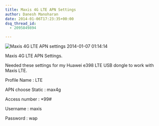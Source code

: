 ```yaml
---
title: Maxis 4G LTE APN Settings
author: Danesh Manoharan
date: 2014-01-06T17:23:35+00:00
dsq_thread_id:
  - 2095849894

---
```

![Maxis 4G LTE APN settings 2014-01-07 01:14:14](/wp-content/uploads/2014/01/Maxis-4G-LTE-APN-settings-2014-01-07-011414.png)

Maxis 4G LTE APN Settings.

Needed these settings for my Huawei e398 LTE USB dongle to work with Maxis LTE.

Profile Name : LTE

APN choose Static : max4g

Access number : *99#

Username : maxis

Password : wap
